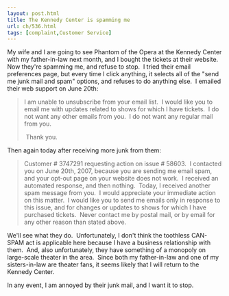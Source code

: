 ```yaml
---
layout: post.html
title: The Kennedy Center is spamming me
url: ch/536.html
tags: [complaint,Customer Service]
---
```

My wife and I are going to see Phantom of the Opera at the Kennedy Center with my father-in-law next month, and I bought the tickets at their website.  Now they're spamming me, and refuse to stop.  I tried their email preferences page, but every time I click anything, it selects all of the "send me junk mail and spam" options, and refuses to do anything else.  I emailed their web support on June 20th: 

> I am unable to unsubscribe from your email list.  I would like you to email me with updates related to shows for which I have tickets.  I do not want any other emails from you.  I do not want any regular mail from you.
> 
>  Thank you.

Then again today after receiving more junk from them: 

> Customer # 3747291 requesting action on issue # 58603.  I contacted you on June 20th, 2007, because you are sending me email spam, and your opt-out page on your website does not work.  I received an automated response, and then nothing.  Today, I received another spam message from you.  I would appreciate your immediate action on this matter.  I would like you to send me emails only in response to this issue, and for changes or updates to shows for which I have purchased tickets.  Never contact me by postal mail, or by email for any other reason than stated above.

We'll see what they do.  Unfortunately, I don't think the toothless CAN-SPAM act is applicable here because I have a business relationship with them.  And, also unfortunately, they have something of a monopoly on large-scale theater in the area.  Since both my father-in-law and one of my sisters-in-law are theater fans, it seems likely that I will return to the Kennedy Center.

In any event, I am annoyed by their junk mail, and I want it to stop.
